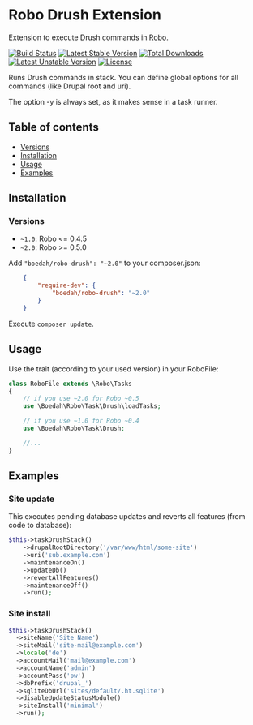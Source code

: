 # Robo Drush Extension

Extension to execute Drush commands in [Robo](https://github.com/Codegyre/Robo).

[![Build Status](https://travis-ci.org/boedah/robo-drush.svg?branch=master)](https://travis-ci.org/boedah/robo-drush) [![Latest Stable Version](https://poser.pugx.org/boedah/robo-drush/v/stable.png)](https://packagist.org/packages/boedah/robo-drush) [![Total Downloads](https://poser.pugx.org/boedah/robo-drush/downloads.png)](https://packagist.org/packages/boedah/robo-drush) [![Latest Unstable Version](https://poser.pugx.org/boedah/robo-drush/v/unstable.png)](https://packagist.org/packages/boedah/robo-drush) [![License](https://poser.pugx.org/boedah/robo-drush/license.png)](https://packagist.org/packages/boedah/robo-drush)

Runs Drush commands in stack. You can define global options for all commands (like Drupal root and uri).

The option -y is always set, as it makes sense in a task runner.

## Table of contents

- [Versions](#versions)
- [Installation](#installation)
- [Usage](#usage)
- [Examples](#examples)

## Installation

### Versions

- `~1.0`: Robo <= 0.4.5
- `~2.0`: Robo >= 0.5.0

Add `"boedah/robo-drush": "~2.0"` to your composer.json:

```json
    {
        "require-dev": {
            "boedah/robo-drush": "~2.0"
        }
    }
```

Execute `composer update`.

## Usage

Use the trait (according to your used version) in your RoboFile:

```php
class RoboFile extends \Robo\Tasks
{
    // if you use ~2.0 for Robo ~0.5
    use \Boedah\Robo\Task\Drush\loadTasks;

    // if you use ~1.0 for Robo ~0.4
    use \Boedah\Robo\Task\Drush;

    //...
}
```

## Examples

### Site update

This executes pending database updates and reverts all features (from code to database):

```php
$this->taskDrushStack()
    ->drupalRootDirectory('/var/www/html/some-site')
    ->uri('sub.example.com')
    ->maintenanceOn()
    ->updateDb()
    ->revertAllFeatures()
    ->maintenanceOff()
    ->run();
```

### Site install

```php
$this->taskDrushStack()
  ->siteName('Site Name')
  ->siteMail('site-mail@example.com')
  ->locale('de')
  ->accountMail('mail@example.com')
  ->accountName('admin')
  ->accountPass('pw')
  ->dbPrefix('drupal_')
  ->sqliteDbUrl('sites/default/.ht.sqlite')
  ->disableUpdateStatusModule()
  ->siteInstall('minimal')
  ->run();
```
